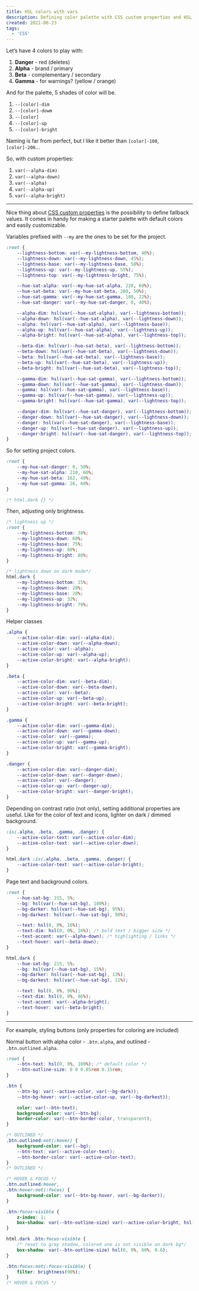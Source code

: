 ```yaml
---
title: HSL colors with vars
description: Defining color palette with CSS custom properties and HSL
created: 2021-06-23
tags:
  - 'CSS'
---
```


Let’s have 4 colors to play with:

1. **Danger** - red (deletes)
2. **Alpha** - brand / primary
3. **Beta** - complementary / secondary
4. **Gamma** - for warnings? (yellow / orange)

And for the palette, 5 shades of color will be.

1. `--[color]-dim`
2. `--[color]-dowm`
3. `--[color]`
4. `--[color]-up`
5. `--[color]-bright`

Naming is far from perfect, but I like it better than `[color]-100`, `[color]-200`...

So, with custom properties:

1. `var(--alpha-dim)`
2. `var(--alpha-down)`
3. `var(--alpha)`
4. `var(--alpha-up)`
5. `var(--alpha-bright)`

---

Nice thing about [CSS custom properties](https://developer.mozilla.org/en-US/docs/Web/CSS/--*) is the possibility to define fallback values.
It comes in handy for making a starter palette with default colors and easily customizable.

Variables prefixed with `--my` are the ones to be set for the project.

```css
:root {
	--lightness-bottom: var(--my-lightness-bottom, 40%);
	--lightness-down: var(--my-lightness-down, 45%);
	--lightness-base: var(--my-lightness-base, 50%);
	--lightness-up: var(--my-lightness-up, 55%);
	--lightness-top: var(--my-lightness-bright, 75%);

	--hue-sat-alpha: var(--my-hue-sat-alpha, 220, 60%);
	--hue-sat-beta: var(--my-hue-sat-beta, 280, 50%);
	--hue-sat-gamma: var(--my-hue-sat-gamma, 180, 22%);
	--hue-sat-danger: var(--my-hue-sat-danger, 0, 40%);

	--alpha-dim: hsl(var(--hue-sat-alpha), var(--lightness-bottom));
	--alpha-down: hsl(var(--hue-sat-alpha), var(--lightness-down));
	--alpha: hsl(var(--hue-sat-alpha), var(--lightness-base));
	--alpha-up: hsl(var(--hue-sat-alpha), var(--lightness-up));
	--alpha-bright: hsl(var(--hue-sat-alpha), var(--lightness-top));

	--beta-dim: hsl(var(--hue-sat-beta), var(--lightness-bottom));
	--beta-down: hsl(var(--hue-sat-beta), var(--lightness-down));
	--beta: hsl(var(--hue-sat-beta), var(--lightness-base));
	--beta-up: hsl(var(--hue-sat-beta), var(--lightness-up));
	--beta-bright: hsl(var(--hue-sat-beta), var(--lightness-top));

	--gamma-dim: hsl(var(--hue-sat-gamma), var(--lightness-bottom));
	--gamma-down: hsl(var(--hue-sat-gamma), var(--lightness-down));
	--gamma: hsl(var(--hue-sat-gamma), var(--lightness-base));
	--gamma-up: hsl(var(--hue-sat-gamma), var(--lightness-up));
	--gamma-bright: hsl(var(--hue-sat-gamma), var(--lightness-top));

	--danger-dim: hsl(var(--hue-sat-danger), var(--lightness-bottom));
	--danger-down: hsl(var(--hue-sat-danger), var(--lightness-down));
	--danger: hsl(var(--hue-sat-danger), var(--lightness-base));
	--danger-up: hsl(var(--hue-sat-danger), var(--lightness-up));
	--danger-bright: hsl(var(--hue-sat-danger), var(--lightness-top));
}
```

So for setting project colors.

```css
:root {
	--my-hue-sat-danger: 0, 50%;
	--my-hue-sat-alpha: 210, 60%;
	--my-hue-sat-beta: 162, 40%;
	--my-hue-sat-gamma: 26, 60%;
}

/* html.dark {} */
```

Then, adjusting only brightness.

```css
/* lightness up */
:root {
	--my-lightness-bottom: 30%;
	--my-lightness-down: 60%;
	--my-lightness-base: 75%;
	--my-lightness-up: 80%;
	--my-lightness-bright: 80%;
}

/* lightness down on dark mode*/
html.dark {
	--my-lightness-bottom: 15%;
	--my-lightness-down: 20%;
	--my-lightness-base: 28%;
	--my-lightness-up: 32%;
	--my-lightness-bright: 70%;
}
```

Helper classes

```css
.alpha {
	--active-color-dim: var(--alpha-dim);
	--active-color-down: var(--alpha-down);
	--active-color: var(--alpha);
	--active-color-up: var(--alpha-up);
	--active-color-bright: var(--alpha-bright);
}

.beta {
	--active-color-dim: var(--beta-dim);
	--active-color-down: var(--beta-down);
	--active-color: var(--beta);
	--active-color-up: var(--beta-up);
	--active-color-bright: var(--beta-bright);
}

.gamma {
	--active-color-dim: var(--gamma-dim);
	--active-color-down: var(--gamma-down);
	--active-color: var(--gamma);
	--active-color-up: var(--gamma-up);
	--active-color-bright: var(--gamma-bright);
}

.danger {
	--active-color-dim: var(--danger-dim);
	--active-color-down: var(--danger-down);
	--active-color: var(--danger);
	--active-color-up: var(--danger-up);
	--active-color-bright: var(--danger-bright);
}
```

Depending on contrast ratio (not only), setting additional properties are useful. Like for the color of text and icons, lighter on dark / dimmed background.

```css
:is(.alpha, .beta, .gamma, .danger) {
	--active-color-text: var(--active-color-dim);
	--active-color-text: var(--active-color-down);
}

html.dark :is(.alpha, .beta, .gamma, .danger) {
	--active-color-text: var(--active-color-bright);
}
```

Page text and background colors.

```css
:root {
	--hue-sat-bg: 215, 5%;
	--bg: hsl(var(--hue-sat-bg), 100%);
	--bg-darker: hsl(var(--hue-sat-bg), 95%);
	--bg-darkest: hsl(var(--hue-sat-bg), 90%);

	--text: hsl(0, 0%, 16%);
	--text-dim: hsl(0, 0%, 26%); /* bold text / bigger size */
	--text-accent: var(--alpha-down); /* highlighting / links */
	--text-hover: var(--beta-down);
}

html.dark {
	--hue-sat-bg: 215, 5%;
	--bg: hsl(var(--hue-sat-bg), 15%);
	--bg-darker: hsl(var(--hue-sat-bg), 13%);
	--bg-darkest: hsl(var(--hue-sat-bg), 11%);

	--text: hsl(0, 0%, 96%);
	--text-dim: hsl(0, 0%, 86%);
	--text-accent: var(--alpha-bright);
	--text-hover: var(--beta-bright);
}
```

---

For example, styling buttons (only properties for coloring are included)

Normal button with alpha color - `.btn.alpha`, and outlined - `.btn.outlined.alpha`.

```css
:root {
	--btn-text: hsl(0, 0%, 100%); /* default color */
	--btn-outline-size: 0 0 0.05rem 0.15rem;
}

.btn {
	--btn-bg: var(--active-color, var(--bg-dark));
	--btn-bg-hover: var(--active-color-up, var(--bg-darkest));

	color: var(--btn-text);
	background-color: var(--btn-bg);
	border-color: var(--btn-border-color, transparent);
}

/* OUTLINED */
.btn.outlined:not(:hover) {
	background-color: var(--bg);
	--btn-text: var(--active-color-text);
	--btn-border-color: var(--active-color-text);
}
/* OUTLINED */
```

```css
/* HOVER & FOCUS */
.btn.outlined:hover,
.btn:hover:not(:focus) {
	background-color: var(--btn-bg-hover, var(--bg-darker));
}

.btn:focus-visible {
	z-index: 1;
	box-shadow: var(--btn-outline-size) var(--active-color-bright, hsl(0, 0%, 50%, 0.33));
}

html.dark .btn:focus-visible {
	/* reset to gray shadow, colored one is not visible on dark bg*/
	box-shadow: var(--btn-outline-size) hsl(0, 0%, 80%, 0.6);
}

.btn:focus:not(:focus-visible) {
	filter: brightness(90%);
}
/* HOVER & FOCUS */
```
